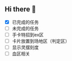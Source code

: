 ## Hi there 👋

- [x] 已完成的任务
- [ ] 未完成的任务
- [ ] 手卡特招到ex区
- [ ] 卡片放置到场地区（判定区）
- [ ] 显示灵摆刻度
- [ ] 血区相关
